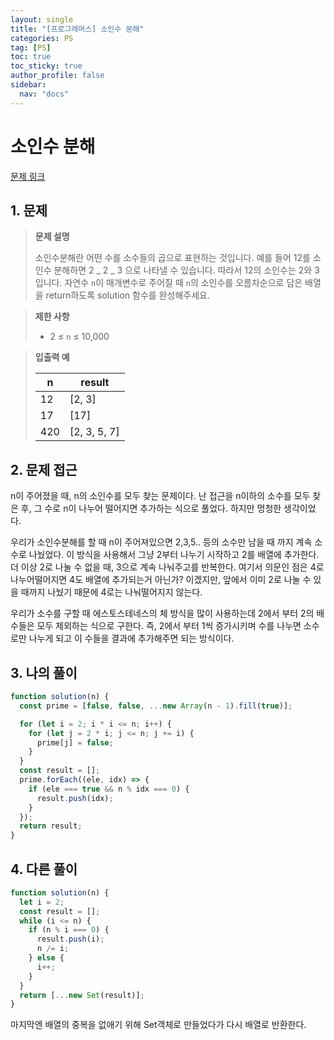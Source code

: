 ```yaml
---
layout: single
title: "[프로그래머스] 소인수 분해"
categories: PS
tag: [PS]
toc: true
toc_sticky: true
author_profile: false
sidebar:
  nav: "docs"
---
```


# 소인수 분해

[문제 링크](https://school.programmers.co.kr/learn/courses/30/lessons/120852)

## 1. 문제

> **문제 설명**
>
> 소인수분해란 어떤 수를 소수들의 곱으로 표현하는 것입니다. 예를 들어 12를 소인수 분해하면 2 _ 2 _ 3 으로 나타낼 수 있습니다. 따라서 12의 소인수는 2와 3입니다. 자연수 `n`이 매개변수로 주어질 때 `n`의 소인수를 오름차순으로 담은 배열을 return하도록 solution 함수를 완성해주세요.

> **제한 사항**
>
> - 2 ≤ `n` ≤ 10,000

> **입출력 예**
>
> | n   | result       |
> | --- | ------------ |
> | 12  | [2, 3]       |
> | 17  | [17]         |
> | 420 | [2, 3, 5, 7] |

## 2. 문제 접근

n이 주어졌을 때, n의 소인수를 모두 찾는 문제이다. 난 접근을 n이하의 소수를 모두 찾은 후, 그 수로 n이 나누어 떨어지면 추가하는 식으로 풀었다. 하지만 멍청한 생각이었다.

우리가 소인수분해를 할 때 n이 주어져있으면 2,3,5.. 등의 소수만 남을 때 까지 계속 소수로 나눴었다. 이 방식을 사용해서 그냥 2부터 나누기 시작하고 2를 배열에 추가한다. 더 이상 2로 나눌 수 없을 때, 3으로 계속 나눠주고를 반복한다. 여기서 의문인 점은 4로 나누어떨어지면 4도 배열에 추가되는거 아닌가? 이겠지만, 앞에서 이미 2로 나눌 수 있을 때까지 나눴기 때문에 4로는 나눠떨어지지 않는다.

우리가 소수를 구할 때 에스토스테네스의 체 방식을 많이 사용하는데 2에서 부터 2의 배수들은 모두 제외하는 식으로 구한다. 즉, 2에서 부터 1씩 증가시키며 수를 나누면 소수로만 나누게 되고 이 수들을 결과에 추가해주면 되는 방식이다.

## 3. 나의 풀이

```js
function solution(n) {
  const prime = [false, false, ...new Array(n - 1).fill(true)];

  for (let i = 2; i * i <= n; i++) {
    for (let j = 2 * i; j <= n; j += i) {
      prime[j] = false;
    }
  }
  const result = [];
  prime.forEach((ele, idx) => {
    if (ele === true && n % idx === 0) {
      result.push(idx);
    }
  });
  return result;
}
```

## 4. 다른 풀이

```js
function solution(n) {
  let i = 2;
  const result = [];
  while (i <= n) {
    if (n % i === 0) {
      result.push(i);
      n /= i;
    } else {
      i++;
    }
  }
  return [...new Set(result)];
}
```

마지막엔 배열의 중복을 없애기 위해 Set객체로 만들었다가 다시 배열로 반환한다.
